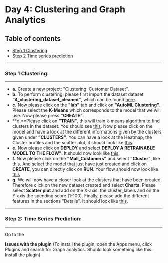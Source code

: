 
# Day 4: Clustering and Graph Analytics

## Table of contents 
* [Step 1 Clustering](#step-1-clustering)
* [Step 2 Time series prediction](#step-2-time-series-prediction)

-----------------------------------
### **Step 1 Clustering:**
-----------------------------------

- **a.** Create a new project: "Clustering: Customer Dataset".
- **b.** To perform clustering, please first import the dataset dataset **"4_clustering_dataset_cleaned"**, which can be found [here](https://github.com/michalis0/ML_dataiku/blob/main/Day%204/4_clustering_dataset_cleaned.csv). 
- **c.** Now please click on the **"lab"** tab and click on **"AutoML Clustering"**. Please select the **K-Means** which corresponds to the model that we will use. Now please press **"CREATE"**.
- **d.**Please click on **"TRAIN"**, this will train k-means algorithm to find clusters in the dataset. You should see [this](https://github.com/michalis0/ML_dataiku/blob/main/Day%204/HELP/picture_1.png). Now please click on the model and have a look at the different informations given by the clusters given under **"CLUSTERS"**. You can have a look at the Heatmap, the Cluster profiles and the scatter plot, it should look like [this](https://github.com/michalis0/ML_dataiku/blob/main/Day%204/HELP/picture_2.png).
- **e.** Now please click on **DEPLOY** and select **DEPLOY A RETRAINABLE MODEL TO THE FLOW"**. It should now look like [this](https://github.com/michalis0/ML_dataiku/blob/main/Day%204/HELP/picture_3.png).
- **f.** Now please click on the **"Mall_Customers"** and select **"Cluster"**, like [this](https://github.com/michalis0/ML_dataiku/blob/main/Day%204/HELP/picture_5.png). And select the model that just have just created and click on **CREATE**, you can directly click on **RUN**. Your flow should now look like [this](https://github.com/michalis0/ML_dataiku/blob/main/Day%204/HELP/picture_6.png)
- **g.** We will now have a closer look at the clusters that have been created. Therefore click on the new dataset created and select **Charts**. Please select **Scatter plot** and add on the X-axis: the cluster_labels and on the Y-axis the spending score (1-100). Finally, please add the different features in the sections "Details". It should look like [this](https://github.com/michalis0/ML_dataiku/blob/main/Day%204/HELP/picture_7.png).

-----------------------------------
### **Step 2: Time Series Prediction:**
-----------------------------------

Go to the  

**Issues with the plugin**
(To install the plugin, open the  Apps menu, click Plugins and search for Graph analytics. Should look something like this. Install the plugin)

